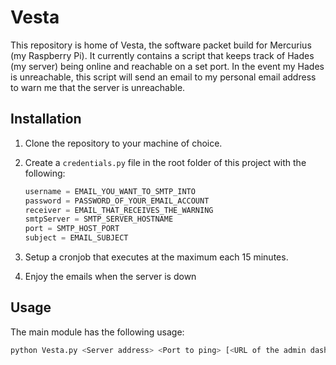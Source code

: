 # Vesta

This repository is home of Vesta, the software packet build for Mercurius (my Raspberry Pi). It currently contains a script that keeps track of Hades (my server) being online and reachable on a set port. In the event my Hades is unreachable, this script will send an email to my personal email address to warn me that the server is unreachable.

## Installation

1. Clone the repository to your machine of choice.
2. Create a ``credentials.py`` file in the root folder of this project with the following:

    ```python
    username = EMAIL_YOU_WANT_TO_SMTP_INTO
    password = PASSWORD_OF_YOUR_EMAIL_ACCOUNT
    receiver = EMAIL_THAT_RECEIVES_THE_WARNING
    smtpServer = SMTP_SERVER_HOSTNAME
    port = SMTP_HOST_PORT
    subject = EMAIL_SUBJECT
    ```

3. Setup a cronjob that executes at the maximum each 15 minutes.
4. Enjoy the emails when the server is down

## Usage

The main module has the following usage:

```bash
python Vesta.py <Server address> <Port to ping> [<URL of the admin dashboard>]
```
